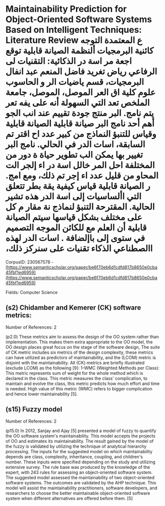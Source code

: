# Maintainability Prediction for Object-Oriented Software Systems Based on Intelligent Techniques: Literature Review ‫ع‬ ‫المعتمدة‬ ‫التوجه‬ ‫كائنية‬ ‫البرمجيات‬ ‫ألنظمة‬ ‫الصيانة‬ ‫قابلية‬ ‫توقع‬ ‫اجعة‬ ‫مر‬ ‫اسة‬ ‫در‬ ‫الذكائية:‬ ‫التقنيات‬ ‫لى‬ ‫الرفاعي‬ ‫رياض‬ ‫تغريد‬ ‫فاضل‬ ‫المنعم‬ ‫عبد‬ ‫انفال‬ ‫البرمجيات،‬ ‫قسم‬ ‫ياضيات‬ ‫الر‬ ‫و‬ ‫الحاسوب‬ ‫علوم‬ ‫كلية‬ ‫اق‬ ‫العر‬ ‫الموصل،‬ ‫الموصل،‬ ‫جامعة‬ ‫الملخص‬ ‫تعد‬ ‫التي‬ ‫السهولة‬ ‫أنه‬ ‫على‬ ‫يفه‬ ‫تعر‬ ‫يتم‬ ‫نامج.‬ ‫البر‬ ‫منتج‬ ‫جودة‬ ‫تقييم‬ ‫عند‬ ‫انب‬ ‫الجو‬ ‫أهم‬ ‫أحد‬ ‫نامج‬ ‫البر‬ ‫صيانة‬ ‫قابلية‬ ‫الصيانة‬ ‫قابلية‬ ‫وقياس‬ ‫للتنبؤ‬ ‫النماذج‬ ‫من‬ ‫كبير‬ ‫عدد‬ ‫اح‬ ‫اقتر‬ ‫تم‬ ‫السابقة،‬ ‫اسات‬ ‫الدر‬ ‫في‬ ‫الحالي.‬ ‫نامج‬ ‫البر‬ ‫تغيير‬ ‫بها‬ ‫يمكن‬ ‫الب‬ ‫تطوير‬ ‫حياة‬ ‫ة‬ ‫دور‬ ‫من‬ ‫المختلفة‬ ‫احل‬ ‫المر‬ ‫خالل‬ ‫اسة‬ ‫در‬ ‫اء‬ ‫إلجر‬ ‫الت‬ ‫المحاو‬ ‫من‬ ‫قليل‬ ‫عدد‬ ‫اء‬ ‫إجر‬ ‫تم‬ ‫ذلك،‬ ‫ومع‬ ‫امج.‬ ‫ر‬ ‫الصيانة‬ ‫قابلية‬ ‫قياس‬ ‫كيفية‬ ‫يقة‬ ‫بطر‬ ‫تتعلق‬ ‫التي‬ ‫األساسيات‬ ‫إلى‬ ‫اسة‬ ‫الدر‬ ‫هذه‬ ‫تشير‬ ‫الحالية.‬ ‫المقترحة‬ ‫التنبؤ‬ ‫لنماذج‬ ‫نة‬ ‫مقار‬ ‫م‬ ‫كل‬ ‫على‬ ‫مختلف‬ ‫بشكل‬ ‫قياسها‬ ‫سيتم‬ ‫الصيانة‬ ‫قابلية‬ ‫أن‬ ‫العلم‬ ‫مع‬ ‫للكائن‬ ‫الموجه‬ ‫التصميم‬ ‫في‬ ‫ستوى‬ ‫إلى‬ ‫باإلضافة‬ . ‫اسات‬ ‫الدر‬ ‫لهذه‬ ‫االصطناعي‬ ‫الذكاء‬ ‫تقنيات‬ ‫على‬ ‫سنركز‬ ‫ذلك،‬

CorpusID: 230567578 - [https://www.semanticscholar.org/paper/be6f70eb6d1cdfd817b8650e0cba45fbf1ed6959](https://www.semanticscholar.org/paper/be6f70eb6d1cdfd817b8650e0cba45fbf1ed6959)

Fields: Computer Science

## (s2) Chidamber and Kemerer (CK) software metrics:
Number of References: 2

(p2.0) These metrics aim to assess the design of the OO system rather than implementation. This makes them extra appropriate to the OO model, the OO design places great focus on the stage of the software design, The suite of CK metric includes six metrics of the design complexity, these metrics can have utilized as predictors of maintainability, and the (LCOM) metric is disjoint with the maintainability. All (CK) metrics are briefly illustrated (exclude LCOM) as the following [9]: 1-WMC (Weighted Methods per Class): This metric represents sum of weight for the whole method which is declared in the class. This metric measures the class' complication, to maintain and evolve the class, this metric predicts how much effort and time is needed. High value of this metric (WMC) refers to bigger complication and hence lower maintainability [5].
## (s15) Fuzzy model
Number of References: 2

(p15.0) In 2012, Sanjay and Ajay [5] presented a model of fuzzy to quantify the OO software system's maintainability. This model accepts the projects of OO and estimates its maintainability. The result gained by the model of the fuzzy is validated by utilizing the technique of analytical hierarchy processing. The inputs for the suggested model on which maintainability depends are class, complexity, inheritance, coupling, and children's number. These inputs were specified depending on the study and utilizing extensive survey. The rule base was produced by the knowledge of the expert, with 243 rules for assessing an object-oriented software system. The suggested model assessed the maintainability of two object-oriented software systems. The outcomes are validated by the AHP technique. This model will assist the maintainability practitioners, software developers, and researchers to choose the better maintainable object-oriented software system when different alternatives are offered before them. [5] 
